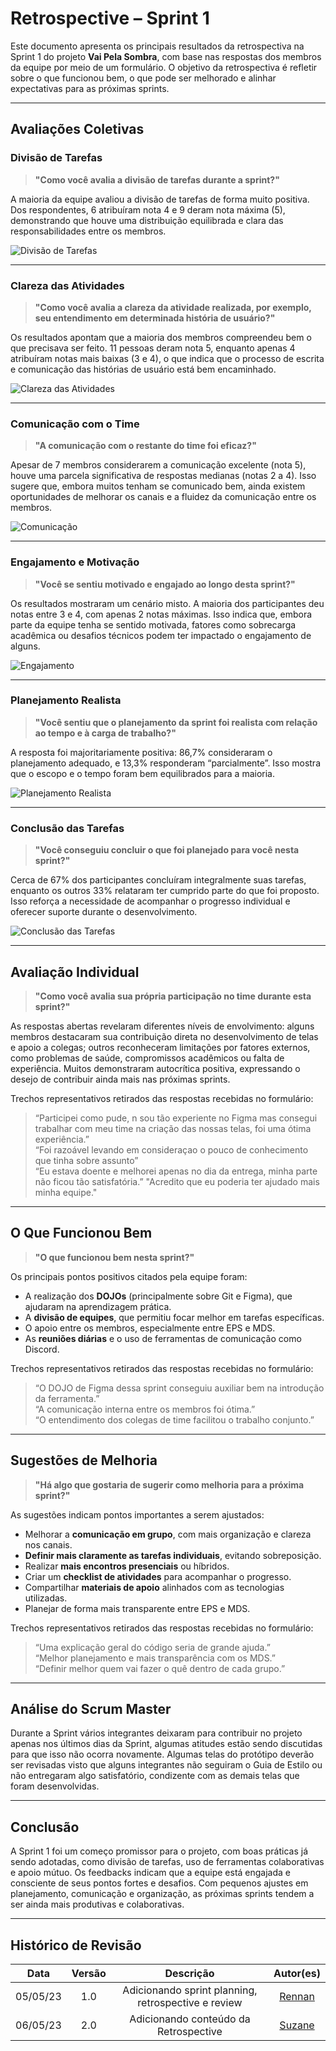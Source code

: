 # Retrospective – Sprint 1

Este documento apresenta os principais resultados da retrospectiva na Sprint 1 do projeto **Vai Pela Sombra**, com base nas respostas dos membros da equipe por meio de um formulário. O objetivo da retrospectiva é refletir sobre o que funcionou bem, o que pode ser melhorado e alinhar expectativas para as próximas sprints.

---

## Avaliações Coletivas

### Divisão de Tarefas

> **"Como você avalia a divisão de tarefas durante a sprint?"**

A maioria da equipe avaliou a divisão de tarefas de forma muito positiva. Dos respondentes, 6 atribuíram nota 4 e 9 deram nota máxima (5), demonstrando que houve uma distribuição equilibrada e clara das responsabilidades entre os membros.

![Divisão de Tarefas](../../img/divisao_tarefas.png)

---

### Clareza das Atividades

> **"Como você avalia a clareza da atividade realizada, por exemplo, seu entendimento em determinada história de usuário?"**

Os resultados apontam que a maioria dos membros compreendeu bem o que precisava ser feito. 11 pessoas deram nota 5, enquanto apenas 4 atribuíram notas mais baixas (3 e 4), o que indica que o processo de escrita e comunicação das histórias de usuário está bem encaminhado.

![Clareza das Atividades](../../img/clareza_atividades.png)

---

### Comunicação com o Time

> **"A comunicação com o restante do time foi eficaz?"**

Apesar de 7 membros considerarem a comunicação excelente (nota 5), houve uma parcela significativa de respostas medianas (notas 2 a 4). Isso sugere que, embora muitos tenham se comunicado bem, ainda existem oportunidades de melhorar os canais e a fluidez da comunicação entre os membros.

![Comunicação](../../img/comunicacao_time.png)

---

### Engajamento e Motivação

> **"Você se sentiu motivado e engajado ao longo desta sprint?"**

Os resultados mostraram um cenário misto. A maioria dos participantes deu notas entre 3 e 4, com apenas 2 notas máximas. Isso indica que, embora parte da equipe tenha se sentido motivada, fatores como sobrecarga acadêmica ou desafios técnicos podem ter impactado o engajamento de alguns.

![Engajamento](../../img/engajamento.png)

---

### Planejamento Realista

> **"Você sentiu que o planejamento da sprint foi realista com relação ao tempo e à carga de trabalho?"**

A resposta foi majoritariamente positiva: 86,7% consideraram o planejamento adequado, e 13,3% responderam “parcialmente”. Isso mostra que o escopo e o tempo foram bem equilibrados para a maioria.

![Planejamento Realista](../../img/planejamento.png)

---

### Conclusão das Tarefas

> **"Você conseguiu concluir o que foi planejado para você nesta sprint?"**

Cerca de 67% dos participantes concluíram integralmente suas tarefas, enquanto os outros 33% relataram ter cumprido parte do que foi proposto. Isso reforça a necessidade de acompanhar o progresso individual e oferecer suporte durante o desenvolvimento.

![Conclusão das Tarefas](../../img/conclusao_tarefas.png)

---

## Avaliação Individual

> **"Como você avalia sua própria participação no time durante esta sprint?"**

As respostas abertas revelaram diferentes níveis de envolvimento: alguns membros destacaram sua contribuição direta no desenvolvimento de telas e apoio a colegas; outros reconheceram limitações por fatores externos, como problemas de saúde, compromissos acadêmicos ou falta de experiência. Muitos demonstraram autocrítica positiva, expressando o desejo de contribuir ainda mais nas próximas sprints.

Trechos representativos retirados das respostas recebidas no formulário:

> “Participei como pude, n sou tão experiente no Figma mas consegui trabalhar com meu time na criação das nossas telas, foi uma ótima experiência.”  
> “Foi razoável levando em consideraçao o pouco de conhecimento que tinha sobre assunto”  
> “Eu estava doente e melhorei apenas no dia da entrega, minha parte não ficou tão satisfatória.”
> "Acredito que eu poderia ter ajudado mais minha equipe."

---

## O Que Funcionou Bem

> **"O que funcionou bem nesta sprint?"**

Os principais pontos positivos citados pela equipe foram:

- A realização dos **DOJOs** (principalmente sobre Git e Figma), que ajudaram na aprendizagem prática.
- A **divisão de equipes**, que permitiu focar melhor em tarefas específicas.
- O apoio entre os membros, especialmente entre EPS e MDS.
- As **reuniões diárias** e o uso de ferramentas de comunicação como Discord.

Trechos representativos retirados das respostas recebidas no formulário:

> “O DOJO de Figma dessa sprint conseguiu auxiliar bem na introdução da ferramenta.”  
> “A comunicação interna entre os membros foi ótima.”  
> “O entendimento dos colegas de time facilitou o trabalho conjunto.”

---

## Sugestões de Melhoria

> **"Há algo que gostaria de sugerir como melhoria para a próxima sprint?"**

As sugestões indicam pontos importantes a serem ajustados:

- Melhorar a **comunicação em grupo**, com mais organização e clareza nos canais.
- **Definir mais claramente as tarefas individuais**, evitando sobreposição.
- Realizar **mais encontros presenciais** ou híbridos.
- Criar um **checklist de atividades** para acompanhar o progresso.
- Compartilhar **materiais de apoio** alinhados com as tecnologias utilizadas.
- Planejar de forma mais transparente entre EPS e MDS.

Trechos representativos retirados das respostas recebidas no formulário:

> “Uma explicação geral do código seria de grande ajuda.”  
> “Melhor planejamento e mais transparência com os MDS.”  
> “Definir melhor quem vai fazer o quê dentro de cada grupo.”

---

## Análise do Scrum Master

Durante a Sprint vários integrantes deixaram para contribuir no projeto apenas nos últimos dias da Sprint, algumas atitudes estão sendo discutidas para que isso não ocorra novamente. Algumas telas do protótipo deverão ser revisadas visto que alguns integrantes não seguiram o Guia de Estilo ou não entregaram algo satisfatório, condizente com as demais telas que foram desenvolvidas. 

---

## Conclusão

A Sprint 1 foi um começo promissor para o projeto, com boas práticas já sendo adotadas, como divisão de tarefas, uso de ferramentas colaborativas e apoio mútuo. Os feedbacks indicam que a equipe está engajada e consciente de seus pontos fortes e desafios. Com pequenos ajustes em planejamento, comunicação e organização, as próximas sprints tendem a ser ainda mais produtivas e colaborativas.

---

## Histórico de Revisão
| Data | Versão | Descrição | Autor(es)|
|:----:|:------:|:---------:|:--------:|
| 05/05/23 | 1.0 | Adicionando sprint planning, retrospective e review | [Rennan](https://github.com/renannOgomes)|
| 06/05/23 | 2.0 | Adicionando conteúdo da Retrospective | [Suzane](https://github.com/suzaneaduarte)|